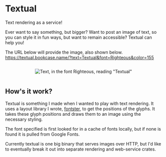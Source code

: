 # Textual
Text rendering as a service!

Ever want to say something, but bigger? Want to post an image of text, so you
can style it in fun ways, but want to remain accessible? Textual can help you!

The URL below will provide the image, also shown below.  
https://textual.bookcase.name/?text=Textual&font=Righteous&color=155

<div style="width: 100%; display: flex; justify-content: center; align-items: center; text-align: center;">

![Text, in the font Righteous, reading "Textual"](https://textual.bookcase.name/?text=Textual&font=Righteous&color=155&forceraw)

</div>

## How's it work?
Textual is something I made when I wanted to play with text rendering. It uses
a layout library I wrote, [fontster][fontster], to get the positions of the
glyphs. It takes these glyph positions and draws them to an image using the
necessary styling.

The font specified is first looked for in a cache of fonts locally, but if none
is found it is pulled from Google Fonts.

Currently textual is one big binary that serves images over HTTP, but I'd like
to eventually break it out into separate rendering and web-service crates.

[fontster]: https://github.com/gennyble/fontster